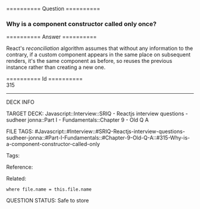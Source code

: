 ========== Question ==========  

### Why is a component constructor called only once?  

========== Answer ==========  

React's _reconciliation_ algorithm assumes that without any information to the contrary, if a custom component appears in the same place on subsequent renders, it's the same component as before, so reuses the previous instance rather than creating a new one.

========== Id ==========  
315

---

DECK INFO

TARGET DECK: Javascript::Interview::SRIQ - Reactjs interview questions - sudheer jonna::Part I - Fundamentals::Chapter 9 - Old Q A

FILE TAGS: #Javascript::#Interview::#SRIQ-Reactjs-interview-questions-sudheer-jonna::#Part-I-Fundamentals::#Chapter-9-Old-Q-A::#315-Why-is-a-component-constructor-called-only

Tags:

Reference:

Related:

```dataview
where file.name = this.file.name
```

QUESTION STATUS: Safe to store
